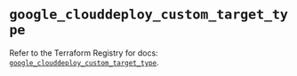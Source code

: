 # `google_clouddeploy_custom_target_type`

Refer to the Terraform Registry for docs: [`google_clouddeploy_custom_target_type`](https://registry.terraform.io/providers/hashicorp/google-beta/6.14.0/docs/resources/google_clouddeploy_custom_target_type).
